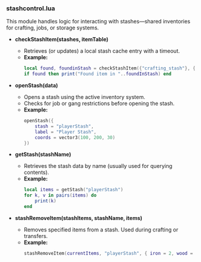 ### stashcontrol.lua

This module handles logic for interacting with stashes—shared inventories for crafting, jobs, or storage systems.

- **checkStashItem(stashes, itemTable)**

  - Retrieves (or updates) a local stash cache entry with a timeout.
  - **Example:**
    ```lua
    local found, foundinStash = checkStashItem({"crafting_stash"}, { item = "steel", amount = 2 })
    if found then print("Found item in "..foundInStash) end
    ```

- **openStash(data)**

  - Opens a stash using the active inventory system.
  - Checks for job or gang restrictions before opening the stash.
  - **Example:**
    ```lua
    openStash({
        stash = "playerStash",
        label = "Player Stash",
        coords = vector3(100, 200, 30)
    })
    ```

- **getStash(stashName)**

  - Retrieves the stash data by name (usually used for querying contents).
  - **Example:**
    ```lua
    local items = getStash("playerStash")
    for k, v in pairs(items) do
        print(k)
    end
    ```

- **stashRemoveItem(stashItems, stashName, items)**

  - Removes specified items from a stash. Used during crafting or transfers.
  - **Example:**
    ```lua
    stashRemoveItem(currentItems, "playerStash", { iron = 2, wood = 5 })
    ```
